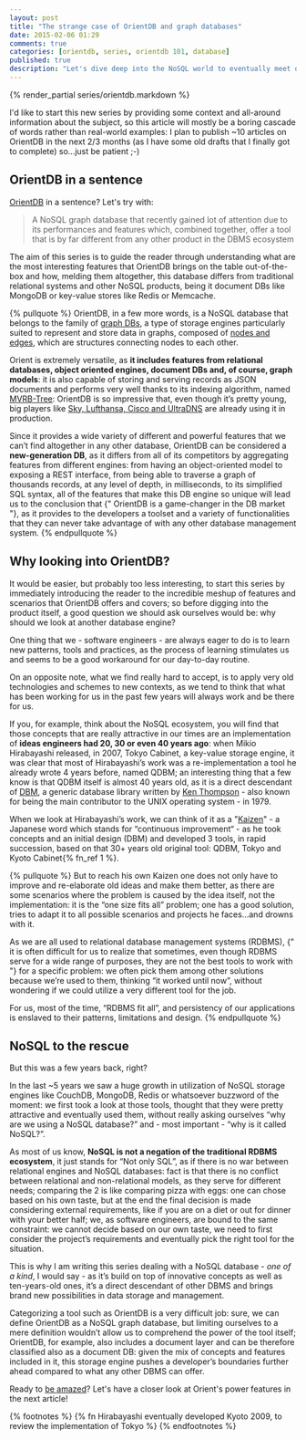 ```yaml
---
layout: post
title: "The strange case of OrientDB and graph databases"
date: 2015-02-06 01:29
comments: true
categories: [orientdb, series, orientdb 101, database]
published: true
description: "Let's dive deep into the NoSQL world to eventually meet one of its rising stars: OrientDB"
---
```


{% render_partial series/orientdb.markdown %}

I'd  like to start this new series by providing some
context and all-around information about the subject,
so this article will mostly be a boring cascade of
words rather than real-world examples: I plan to publish
~10 articles on OrientDB in the next 2/3 months (as I have some
old drafts that I finally got to complete) so...just be patient ;-)

<!-- more -->

## OrientDB in a sentence

[OrientDB](http://www.orientechnologies.com/orientdb/) in a sentence?
Let's try with:

> A NoSQL graph database that recently gained lot of attention
> due to its performances and features which, combined together,
> offer a tool that is by far different from any other product
> in the DBMS ecosystem

The aim of this series is to guide the reader through understanding
what are the most interesting  features that OrientDB brings on
the table out-of-the-box and how, melding them altogether,
this database differs from traditional relational systems and
other NoSQL products, being it document DBs like MongoDB or
key-value stores like Redis or Memcache.

{% pullquote %}
OrientDB, in a few more words, is a NoSQL database that belongs
to the family of [graph DBs](http://en.wikipedia.org/wiki/Graph_database), a type of storage engines particularly
suited to represent and store data in graphs, composed of [nodes
and edges](http://en.wikipedia.org/wiki/Graph_%28mathematics%29),
which are structures connecting nodes to each other.

Orient is extremely versatile, as **it includes features from relational
databases, object oriented engines, document DBs and, of course, graph
models**: it is also capable of storing and serving records as JSON documents
and performs very well thanks to its indexing algorithm, named [MVRB-Tree](https://groups.google.com/forum/#!topic/orient-database/vSV6dWHQRyk):
OrientDB is so impressive that, even though it’s pretty young, big players
like [Sky, Lufthansa, Cisco and UltraDNS](http://www.orientechnologies.com/customers/)
are already using it in production.

Since it provides a wide variety of different and powerful features that we
can’t find altogether in any other database, OrientDB can be considered
a **new-generation DB**, as it differs from all of its competitors by aggregating
features from different engines: from having an object-oriented model to
exposing a REST interface, from being able to traverse a graph of thousands
records, at any level of depth, in milliseconds, to its simplified SQL
syntax, all of the features that make this DB engine so unique will lead
us to the conclusion that {" OrientDB is a game-changer in the DB market "}, as
it provides to the developers a toolset and a variety of functionalities that
they can never take advantage of with any other database management system.
{% endpullquote %}

## Why looking into OrientDB?

It would be easier, but probably too less interesting, to start this series
by immediately introducing the reader to the incredible meshup of features
and scenarios that OrientDB offers and covers; so before digging into the
product itself, a good question we should ask ourselves would be:
why should we look at another database engine?

One thing that we - software engineers - are always eager to do is to learn
new patterns, tools and practices, as the process of learning stimulates us
and seems to be a good workaround for our day-to-day routine.

On an opposite note, what we find really hard to accept, is to apply very old
technologies and schemes to new contexts, as we tend to think that what has been
working for us in the past few years will always work and be there for us.

If you, for example, think about the NoSQL ecosystem, you will find that those
concepts that are really attractive in our times are an implementation of **ideas
engineers had 20, 30 or even 40 years ago**: when Mikio Hirabayashi released,
in 2007, Tokyo Cabinet, a key-value storage engine,  it was clear that most of
Hirabayashi’s work was a re-implementation a tool he already wrote 4 years before,
named QDBM; an interesting thing that a few know is that QDBM itself is almost 40
years old, as it is a direct descendant of [DBM](http://en.wikipedia.org/wiki/Dbm), a generic database library written
by [Ken Thompson](http://en.wikipedia.org/wiki/Ken_Thompson) - also known for being the main contributor to the UNIX operating
system - in 1979.

When we look at Hirabayashi’s work, we can think of it as a "[Kaizen](http://en.wikipedia.org/wiki/Kaizen)" - a Japanese
word which stands for “continuous improvement“ - as he took concepts and an initial
design (DBM) and developed 3 tools, in rapid succession, based on that 30+ years
old original tool: QDBM, Tokyo and Kyoto Cabinet{% fn_ref 1 %}.

{% pullquote %}
But to reach his own Kaizen one does not only have to improve and re-elaborate
old ideas and make them better, as there are some scenarios where the problem
is caused by the idea itself, not the implementation: it is the “one size fits
all” problem; one has a good solution, tries to adapt it to all possible scenarios
and projects he faces...and drowns with it.

As we are all used to relational database management systems (RDBMS), {" it is often
difficult for us to realize that sometimes, even though RDBMS serve for a wide
range of purposes, they are not the best tools to work with "} for a specific
problem: we often pick them among other solutions because we’re used to them,
thinking “it worked until now”, without wondering if we could utilize a very
different tool for the job.

For us, most of the time, “RDBMS fit all”, and persistency of our applications
is enslaved to their patterns, limitations and design.
{% endpullquote %}

## NoSQL to the rescue

But this was a few years back, right?

In the last ~5 years we saw a huge  growth in utilization of NoSQL
storage engines like CouchDB, MongoDB, Redis  or whatsoever buzzword of
the moment: we first took a look at those tools, thought that they were
pretty attractive and eventually used them, without
really asking ourselves “why are we using a NoSQL database?” and - most
important - “why is it called NoSQL?”.

As most of us know, **NoSQL is not a negation of the traditional RDBMS ecosystem**,
it just stands for “Not only SQL”, as if there is no war between relational
engines and NoSQL databases: fact is that there is no conflict between relational
and non-relational models, as they serve for different needs; comparing the 2
is like comparing pizza with eggs: one can chose based on his own taste, but at
the end the final decision is made considering external requirements, like if
you are on a diet or out for dinner with your better half; we, as software engineers,
are bound to the same constraint: we cannot decide based on our own taste, we
need to first consider the project’s requirements and eventually pick the right
tool for the situation.

This is why I am writing this series dealing with a NoSQL database - *one of a kind*, I would
say - as it’s build on top of innovative concepts as well as ten-years-old ones,
it’s a direct descendant of other DBMS and brings brand new possibilities in
data storage and management.

Categorizing a tool such as OrientDB is a very difficult job: sure, we can
define OrientDB as a NoSQL graph database, but limiting ourselves to a mere
definition wouldn’t allow us to comprehend the power of the tool itself;
OrientDB, for example, also includes a document layer and can be therefore
classified also as a document DB: given the mix of concepts and features
included in it, this storage engine pushes a developer’s boundaries further
ahead compared to what any other DBMS can offer.

Ready to [be amazed](http://pettergraff.blogspot.sg/2013/12/orientdb-thanks.html)?
Let's have a closer look at Orient's power features in the next article!

{% footnotes %}
  {% fn Hirabayashi eventually developed Kyoto 2009, to review the implementation of Tokyo %}
{% endfootnotes %}